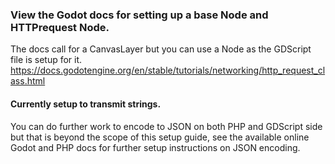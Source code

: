 ### View the Godot docs for setting up a base Node and HTTPrequest Node.
The docs call for a CanvasLayer but you can use a Node as the GDScript file is setup for it.
https://docs.godotengine.org/en/stable/tutorials/networking/http_request_class.html

#### Currently setup to transmit strings.
You can do further work to encode to JSON on both PHP and GDScript side but that is beyond the scope of this setup guide, see the available online Godot and PHP docs for further setup instructions on JSON encoding.
